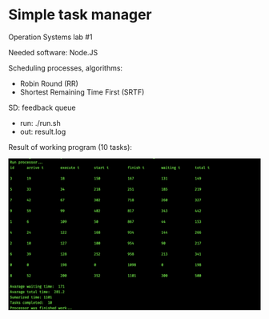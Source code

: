 # Simple task manager
Operation Systems lab #1

Needed software: Node.JS

Scheduling processes, algorithms:
- Robin Round (RR)
- Shortest Remaining Time First (SRTF)

SD: feedback queue

- run: ./run.sh
- out: result.log

Result of working program (10 tasks):

![result picture](https://github.com/bohdan-sokolovskyi/os-lab-1/blob/master/screen-result.png)
